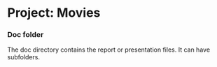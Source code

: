 # Project: Movies
### Doc folder

The doc directory contains the report or presentation files. It can have subfolders.  
